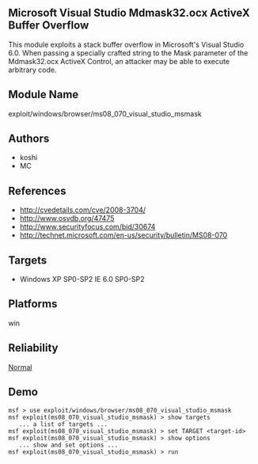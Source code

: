 ## Microsoft Visual Studio Mdmask32.ocx ActiveX Buffer Overflow

This module exploits a stack buffer overflow in Microsoft's 
Visual Studio 6.0. When passing a specially crafted string 
to the Mask parameter of the Mdmask32.ocx ActiveX Control, 
an attacker may be able to execute arbitrary code.


## Module Name
exploit/windows/browser/ms08_070_visual_studio_msmask

## Authors
* koshi
* MC


## References
* http://cvedetails.com/cve/2008-3704/
* http://www.osvdb.org/47475
* http://www.securityfocus.com/bid/30674
* http://technet.microsoft.com/en-us/security/bulletin/MS08-070



## Targets
* Windows XP SP0-SP2 IE 6.0 SP0-SP2


## Platforms
win

## Reliability
[Normal](https://github.com/rapid7/metasploit-framework/wiki/Exploit-Ranking)

## Demo

```
msf > use exploit/windows/browser/ms08_070_visual_studio_msmask
msf exploit(ms08_070_visual_studio_msmask) > show targets
   ... a list of targets ...
msf exploit(ms08_070_visual_studio_msmask) > set TARGET <target-id>
msf exploit(ms08_070_visual_studio_msmask) > show options
   ... show and set options ...
msf exploit(ms08_070_visual_studio_msmask) > run
```
    
    